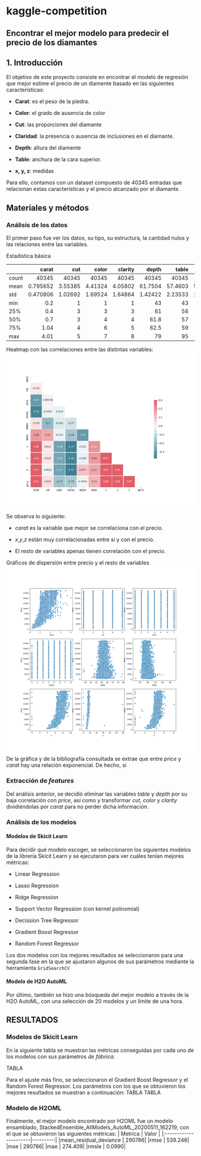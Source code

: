 # kaggle-competition
## Encontrar el mejor modelo para predecir el precio de los diamantes


## 1. Introducción

El objetivo de este proyecto consiste en encontrar el modelo de regresión que mejor estime el precio de un diamente basado en las siguientes características:

* **Carat**: es el peso de la piedra.

* **Color**: el grado de ausencia de color

* **Cut**: las proporciones del diamante

* **Claridad**: la presencia o ausencia de inclusiones en el diamante.

* **Depth**: altura del diamente

* **Table**: anchura de la cara superior.

* **x, y, z**: medidas

Para ello, contamos con un dataset compuesto de  40345 entradas que relacionan estas características y el precio alcanzado por el diamante.

## Materiales y métodos

### Análisis de los datos

El primer paso fue ver los datos, su tipo, su estructura, la cantidad nulos y las relaciones entre las variables.

Estadística básica

|       |        carat |         cut |       color |     clarity |       depth |       table |           x |           y |            z |    price |
|:------|-------------:|------------:|------------:|------------:|------------:|------------:|------------:|------------:|-------------:|---------:|
| count | 40345        | 40345       | 40345       | 40345       | 40345       | 40345       | 40345       | 40345       | 40345        | 40345    |
| mean  |     0.795652 |     3.55385 |     4.41324 |     4.05802 |    61.7504  |    57.4603  |     5.72611 |     5.73022 |     3.53514  |  3924.09 |
| std   |     0.470806 |     1.02692 |     1.69524 |     1.64864 |     1.42422 |     2.23533 |     1.11869 |     1.14858 |     0.693662 |  3982    |
| min   |     0.2      |     1       |     1       |     1       |    43       |    43       |     0       |     0       |     0        |   326    |
| 25%   |     0.4      |     3       |     3       |     3       |    61       |    56       |     4.71    |     4.72    |     2.91     |   948    |
| 50%   |     0.7      |     3       |     4       |     4       |    61.8     |    57       |     5.69    |     5.71    |     3.52     |  2395    |
| 75%   |     1.04     |     4       |     6       |     5       |    62.5     |    59       |     6.54    |     6.53    |     4.03     |  5313    |
| max   |     4.01     |     5       |     7       |     8       |    79       |    95       |    10.02    |    58.9     |     8.06     | 18818    |


Heatmap con las correlaciones entre las distintas variables:
![alt text](img/heatmap.png)

Se observa lo siguiente:

- *carat* es la variable que mejor se correlaciona con el precio.

- *x*,*y*,*z* están muy correlacionadas entre sí y con el precio.

- El resto de variables apenas tienen correlación con el precio.

Gráficos de dispersión entre precio y el resto de variables
![alt text](img/scatterplots.png)
De la gráfica y de la bibliografía consultada se extrae que entre *price* y *carat* hay una relación exponencial. De hecho, si 

### Extracción de *features*

Del análisis anterior, se decidió eliminar las variables *table* y *depth* por su baja correlación con *price*, así como y transformar *cut*, *color* y *clarity* dividiéndolas por *carat* para no perder dicha información.

### Análisis de los modelos

#### Modelos de Skicit Learn

Para decidir qué modelo escoger, se seleccionaron los siguientes modelos de la librería Skicit Learn y se ejecutaron para ver cuáles tenían mejores métricas:

* Linear Regression

* Lasso Regression

* Ridge Regression

* Support Vector Regression (con kernel polinomial)

* Decission Tree Regressor

* Gradient Boost Regressor

* Random Forest Regressor

Los dos modelos con los mejores resultados se seleccionaron para una segunda fase en la que se ajustaron algunos de sus parámetros mediante la herramienta `GridSearchCV`

#### Modelo de H2O AutoML

Por último, también se hizo una búsqueda del mejor modelo a través de la H2O AutoML, con una selección de 20 modelos y un límite de una hora.


## RESULTADOS

### Modelos de Skicit Learn

En la siguiente tabla se muestran las métricas conseguidas por cada uno de los modelos con sus parámetros *de fábrica*.

TABLA

Para el ajuste más fino, se seleccionaron el Gradient Boost Regressor y el Random Forest Regressor. Los parámetros con los que se obtuvieron los mejores resultados se muestran a continuación:
TABLA
TABLA

### Modelo de H2OML

Finalmente, el mejor modelo encontrado por H2OML fue un modelo ensamblado, StackedEnsemble_AllModels_AutoML_20200511_162219, con el que se obtuvieron las siguientes métricas:
| Metrica               | Valor    |
|:----------------------|---------:|
|mean_residual_deviance |    290786|
|rmse                   |   539.246|
|mse                    |    290786|
|mae                    |   274.409|
|rmsle                  |    0.0990|

